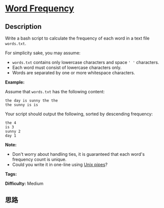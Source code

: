 # [Word Frequency][title]

## Description

Write a bash script to calculate the frequency of each word in a text file
`words.txt`.

For simplicity sake, you may assume:

  * `words.txt` contains only lowercase characters and space `' '` characters.
  * Each word must consist of lowercase characters only.
  * Words are separated by one or more whitespace characters.

**Example:**

Assume that `words.txt` has the following content:
            the day is sunny the the    the sunny is is    

Your script should output the following, sorted by descending frequency:
            the 4    is 3    sunny 2    day 1    

**Note:**

  * Don't worry about handling ties, it is guaranteed that each word's frequency count is unique.
  * Could you write it in one-line using [Unix pipes](http://tldp.org/HOWTO/Bash-Prog-Intro-HOWTO-4.html)?


**Tags:** 

**Difficulty:** Medium

## 思路

[title]: https://leetcode.com/problems/word-frequency
